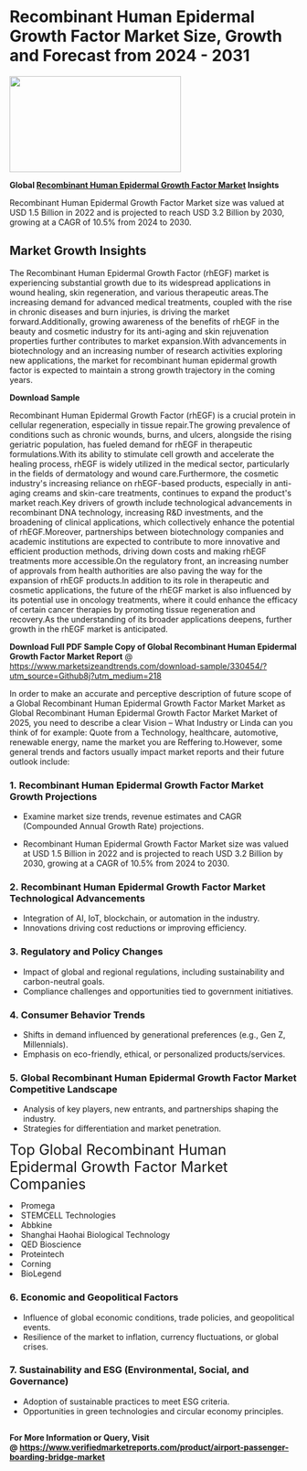 <H1>Recombinant Human Epidermal Growth Factor Market Size, Growth and Forecast from 2024 - 2031</H1><img class="aligncenter size-medium wp-image-584254" src="https://thirdeyenews.in/wp-content/uploads/2024/09/Global-Market-Research-300x168.jpeg" alt="" width="300" height="168" /><p><strong>Global&nbsp;<a href="https://www.marketsizeandtrends.com/download-sample/330454/?utm_source=Github8j?utm_medium=218">Recombinant Human Epidermal Growth Factor Market</a> Insights</strong></p><p>Recombinant Human Epidermal Growth Factor Market size was valued at USD 1.5 Billion in 2022 and is projected to reach USD 3.2 Billion by 2030, growing at a CAGR of 10.5% from 2024 to 2030.</p><p><h2>Market Growth Insights</h2> <p>The Recombinant Human Epidermal Growth Factor (rhEGF) market is experiencing substantial growth due to its widespread applications in wound healing, skin regeneration, and various therapeutic areas.The increasing demand for advanced medical treatments, coupled with the rise in chronic diseases and burn injuries, is driving the market forward.Additionally, growing awareness of the benefits of rhEGF in the beauty and cosmetic industry for its anti-aging and skin rejuvenation properties further contributes to market expansion.With advancements in biotechnology and an increasing number of research activities exploring new applications, the market for recombinant human epidermal growth factor is expected to maintain a strong growth trajectory in the coming years.</p> <p><strong>Download Sample</strong></p> <p>Recombinant Human Epidermal Growth Factor (rhEGF) is a crucial protein in cellular regeneration, especially in tissue repair.The growing prevalence of conditions such as chronic wounds, burns, and ulcers, alongside the rising geriatric population, has fueled demand for rhEGF in therapeutic formulations.With its ability to stimulate cell growth and accelerate the healing process, rhEGF is widely utilized in the medical sector, particularly in the fields of dermatology and wound care.Furthermore, the cosmetic industry's increasing reliance on rhEGF-based products, especially in anti-aging creams and skin-care treatments, continues to expand the product's market reach.Key drivers of growth include technological advancements in recombinant DNA technology, increasing R&D investments, and the broadening of clinical applications, which collectively enhance the potential of rhEGF.Moreover, partnerships between biotechnology companies and academic institutions are expected to contribute to more innovative and efficient production methods, driving down costs and making rhEGF treatments more accessible.On the regulatory front, an increasing number of approvals from health authorities are also paving the way for the expansion of rhEGF products.In addition to its role in therapeutic and cosmetic applications, the future of the rhEGF market is also influenced by its potential use in oncology treatments, where it could enhance the efficacy of certain cancer therapies by promoting tissue regeneration and recovery.As the understanding of its broader applications deepens, further growth in the rhEGF market is anticipated.</p> <p><span class=""><strong>Download Full PDF Sample Copy of Global Recombinant Human Epidermal Growth Factor Market Report</strong> @ <a href="https://www.marketsizeandtrends.com/download-sample/330454/?utm_source=Github8j?utm_medium=218" target="_blank">https://www.marketsizeandtrends.com/download-sample/330454/?utm_source=Github8j?utm_medium=218</a></span></p><p>In order to make an accurate and perceptive description of future scope of a Global&nbsp;Recombinant Human Epidermal Growth Factor Market Market as Global&nbsp;Recombinant Human Epidermal Growth Factor Market Market of 2025, you need to describe a clear Vision &ndash; What Industry or Linda can you think of for example: Quote from a Technology, healthcare, automotive, renewable energy, name the market you are Reffering to.However, some general trends and factors usually impact market reports and their future outlook include:</p><h3>1.&nbsp;<strong>Recombinant Human Epidermal Growth Factor Market Growth Projections</strong></h3><ul><li>Examine market size trends, revenue estimates and CAGR (Compounded Annual Growth Rate) projections.</li><li><p>Recombinant Human Epidermal Growth Factor Market size was valued at USD 1.5 Billion in 2022 and is projected to reach USD 3.2 Billion by 2030, growing at a CAGR of 10.5% from 2024 to 2030.</p></li></ul><h3>2.&nbsp;<strong>Recombinant Human Epidermal Growth Factor Market Technological Advancements</strong></h3><ul><li>Integration of AI, IoT, blockchain, or automation in the industry.</li><li>Innovations driving cost reductions or improving efficiency.</li></ul><h3>3.&nbsp;<strong>Regulatory and Policy Changes</strong></h3><ul><li>Impact of global and regional regulations, including sustainability and carbon-neutral goals.</li><li>Compliance challenges and opportunities tied to government initiatives.</li></ul><h3>4.&nbsp;<strong>Consumer Behavior Trends</strong></h3><ul><li>Shifts in demand influenced by generational preferences (e.g., Gen Z, Millennials).</li><li>Emphasis on eco-friendly, ethical, or personalized products/services.</li></ul><h3>5.&nbsp;<strong>Global Recombinant Human Epidermal Growth Factor Market Competitive Landscape</strong></h3><ul><li>Analysis of key players, new entrants, and partnerships shaping the industry.</li><li>Strategies for differentiation and market penetration.</li></ul><p data-pm-slice="1 1 []"><span style="color: inherit; font-family: inherit; font-size: 25px;">Top Global Recombinant Human Epidermal Growth Factor Market Companies</span></p><div class="" data-test-id=""><p><li>Promega</li><li> STEMCELL Technologies</li><li> Abbkine</li><li> Shanghai Haohai Biological Technology</li><li> QED Bioscience</li><li> Proteintech</li><li> Corning</li><li> BioLegend</li></p></div><h3>6.&nbsp;<strong>Economic and Geopolitical Factors</strong></h3><ul><li>Influence of global economic conditions, trade policies, and geopolitical events.</li><li>Resilience of the market to inflation, currency fluctuations, or global crises.</li></ul><h3>7.&nbsp;<strong>Sustainability and ESG (Environmental, Social, and Governance)</strong></h3><ul><li>Adoption of sustainable practices to meet ESG criteria.</li><li>Opportunities in green technologies and circular economy principles.</li></ul><h2><strong style="font-size: 14px;">For More Information or Query, Visit @&nbsp;</strong><a style="background-color: #ffffff; font-size: 14px;" href="https://www.marketsizeandtrends.com/report/recombinant-human-epidermal-growth-factor-market/" target="_blank">https://www.verifiedmarketreports.com/product/airport-passenger-boarding-bridge-market</a></h2>
